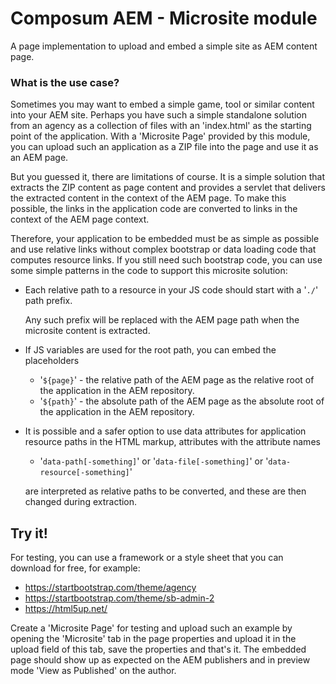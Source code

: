 # Composum AEM - Microsite module

A page implementation to upload and embed a simple site as AEM content page.

### What is the use case?

Sometimes you may want to embed a simple game, tool or similar content into your AEM site.
Perhaps you have such a simple standalone solution from an agency as a collection of files with an 'index.html'
as the starting point of the application.
With a 'Microsite Page' provided by this module, you can upload such an application as a ZIP file
into the page and use it as an AEM page.

But you guessed it, there are limitations of course. It is a simple solution that extracts the ZIP content
as page content and provides a servlet that delivers the extracted content in the context of the AEM page.
To make this possible, the links in the application code are converted to links in the context of the
AEM page context.

Therefore, your application to be embedded must be as simple as possible and use relative links
without complex bootstrap or data loading code that computes resource links. If you still need such
bootstrap code, you can use some simple patterns in the code to support this microsite solution:

- Each relative path to a resource in your JS code should start with a '```./```' path prefix.

  Any such prefix will be replaced with the AEM page path when the microsite content is extracted.

- If JS variables are used for the root path, you can embed the placeholders
  - '```${page}```' - the relative path of the AEM page as the relative root of the application in the AEM repository.
  - '```${path}```' - the absolute path of the AEM page as the absolute root of the application in the AEM repository.

- It is possible and a safer option to use data attributes for application resource paths in the HTML markup,
  attributes with the attribute names
  - '```data-path[-something]```' or '```data-file[-something]```' or '```data-resource[-something]```'

  are interpreted as relative paths to be converted, and these are then changed during extraction.

## Try it!

For testing, you can use a framework or a style sheet that you can download for free, for example:

- https://startbootstrap.com/theme/agency
- https://startbootstrap.com/theme/sb-admin-2
- https://html5up.net/

Create a 'Microsite Page' for testing and upload such an example by opening the 'Microsite' tab
in the page properties and upload it in the upload field of this tab, save the properties and that's it.
The embedded page should show up as expected on the AEM publishers and
in preview mode 'View as Published' on the author.
